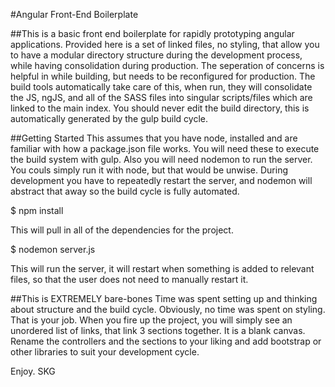 #Angular Front-End Boilerplate

##This is a basic front end boilerplate for rapidly prototyping angular applications. Provided here
is a set of linked files, no styling, that allow you to have a modular directory structure during the development
process, while having consolidation during production. The seperation of concerns is helpful in while building, but
needs to be reconfigured for production. The build tools automatically take care of this, when run, they will consolidate the JS, ngJS, and all of the SASS files into singular scripts/files which are linked to the main index. You should never edit the build directory, this is automatically generated by the gulp build cycle.

##Getting Started
This assumes that you have node, installed and are familiar with how a package.json file works. You will need these to execute the build system with gulp. Also you will need nodemon to run the server. You couls simply run it with node, but that would be unwise. During development you have to repeatedly restart the server, and nodemon will abstract that away so the build cycle is fully automated.

  $ npm install

This will pull in all of the dependencies for the project.

  $ nodemon server.js

This will run the server, it will restart when something is added to relevant files, so that the user does not need to manually restart it.

##This is EXTREMELY bare-bones
Time was spent setting up and thinking about structure and the build cycle. Obviously, no time was spent on styling. That is your job. When you fire up the project, you will simply see an unordered list of links, that link 3 sections together. It is a blank canvas. Rename the controllers and the sections to your liking and add bootstrap or other libraries to suit your development cycle.


Enjoy.
SKG
